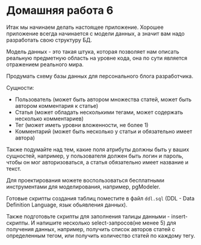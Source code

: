
# Домашняя работа 6

Итак мы начинаем делать настоящее приложение. 
Хорошее приложение всегда начинается с модели данных, а значит вам надо разработать свою структуру БД.

Модель данных - это такая штука, которая позволяет нам описать реальную предметную область на уровне кода, 
она по сути является отражением реального мира.

Продумать схему базы данных для персонального блога разработчика.

Сущности:
*	Пользователь (может быть автором множества статей, может быть автором комментария к статье)
*	Статья (может обладать несколькими тегами, может содержать несколько комментариев)
*	Тег (может иметь уровни вложенности, не более 1)
*   Комментарий (может быть несколько у статьи и обязательно имеет автора)

Также подумайте над тем, какие поля атрибуты должны быть у ваших сущностей, 
например, у пользователя должен быть логин и пароль, чтобы он мог авторизоваться, 
а статья обязательно имеет название и текст.

Для проектирования можете воспользоваться бесплатными инструментами для моделирования, например, pgModeler.

Готовые скрипты создания таблиц поместите в файл `ddl.sql` (DDL - Data Definition Language, язык обьявления данных).

Также подготовьте скрипты для заполнения талицы данными - insert-скрипты.
И напишите несколько select-запросов(не менее 5) для получения данных, 
например, получить список авторов статей с определенным тегом, или получить количество статей по каждому тегу.